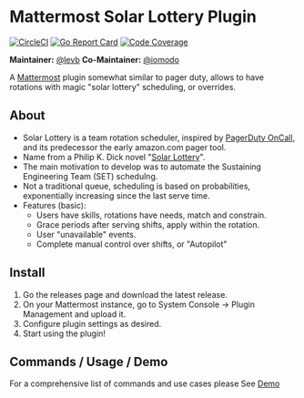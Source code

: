# Mattermost Solar Lottery Plugin

[![CircleCI](https://circleci.com/gh/mattermost/mattermost-plugin-solar-lottery.svg?style=shield)](https://circleci.com/gh/mattermost/mattermost-plugin-solar-lottery)
[![Go Report Card](https://goreportcard.com/badge/github.com/mattermost/mattermost-plugin-solar-lottery)](https://goreportcard.com/report/github.com/mattermost/mattermost-plugin-solar-lottery)
[![Code Coverage](https://img.shields.io/codecov/c/github/mattermost/mattermost-plugin-solar-lottery/master.svg)](https://codecov.io/gh/mattermost/mattermost-plugin-solar-lottery)

**Maintainer:** [@levb](https://github.com/levb)
**Co-Maintainer:** [@iomodo](https://github.com/iomodo)

A [Mattermost](https://mattermost.com) plugin somewhat similar to pager duty, allows to have rotations with magic "solar lottery" scheduling, or overrides.

## About

- Solar Lottery is a team rotation scheduler, inspired by [PagerDuty OnCall](https://www.pagerduty.com/platform/on-call-management/), and its predecessor the early amazon.com pager tool.
- Name from a Philip K. Dick novel "[Solar Lottery](https://en.wikipedia.org/wiki/Solar_Lottery)".
- The main motivation to develop was to automate the Sustaining Engineering Team (SET) schedulng.
- Not a traditional queue, scheduling is based on probabilities, exponentially increasing since the last serve time.
- Features (basic):
  - Users have skills, rotations have needs, match and constrain.
  - Grace periods after serving shifts, apply within the rotation.
  - User "unavailable" events.
  - Complete manual control over shifts, or "Autopilot"

## Install

1. Go the releases page and download the latest release.
2. On your Mattermost instance, go to System Console -> Plugin Management and upload it.
3. Configure plugin settings as desired.
4. Start using the plugin!

## Commands / Usage / Demo

For a comprehensive list of commands and use cases please See [Demo](demo.md)
